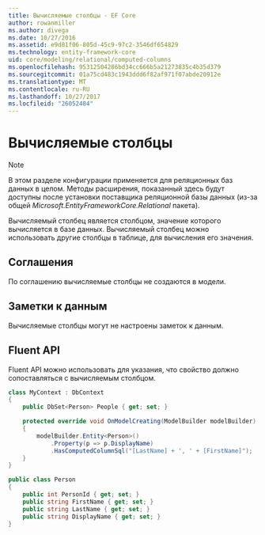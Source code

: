 ```yaml
---
title: Вычисляемые столбцы - EF Core
author: rowanmiller
ms.author: divega
ms.date: 10/27/2016
ms.assetid: e9d81f06-805d-45c9-97c2-3546df654829
ms.technology: entity-framework-core
uid: core/modeling/relational/computed-columns
ms.openlocfilehash: 95312504286bd34cc666b5a21273835c4b35d379
ms.sourcegitcommit: 01a75cd483c1943ddd6f82af971f07abde20912e
ms.translationtype: MT
ms.contentlocale: ru-RU
ms.lasthandoff: 10/27/2017
ms.locfileid: "26052484"
---
```

# <a name="computed-columns"></a>Вычисляемые столбцы

> [!NOTE]  
> В этом разделе конфигурации применяется для реляционных баз данных в целом. Методы расширения, показанный здесь будут доступны после установки поставщика реляционной базы данных (из-за общей *Microsoft.EntityFrameworkCore.Relational* пакета).

Вычисляемый столбец является столбцом, значение которого вычисляется в базе данных. Вычисляемый столбец можно использовать другие столбцы в таблице, для вычисления его значения.

## <a name="conventions"></a>Соглашения

По соглашению вычисляемые столбцы не создаются в модели.

## <a name="data-annotations"></a>Заметки к данным

Вычисляемые столбцы могут не настроены заметок к данным.

## <a name="fluent-api"></a>Fluent API

Fluent API можно использовать для указания, что свойство должно сопоставляться с вычисляемым столбцом.

<!-- [!code-csharp[Main](samples/core/relational/Modeling/FluentAPI/Samples/Relational/ComputedColumn.cs?highlight=9)] -->
``` csharp
class MyContext : DbContext
{
    public DbSet<Person> People { get; set; }

    protected override void OnModelCreating(ModelBuilder modelBuilder)
    {
        modelBuilder.Entity<Person>()
            .Property(p => p.DisplayName)
            .HasComputedColumnSql("[LastName] + ', ' + [FirstName]");
    }
}

public class Person
{
    public int PersonId { get; set; }
    public string FirstName { get; set; }
    public string LastName { get; set; }
    public string DisplayName { get; set; }
}
```
